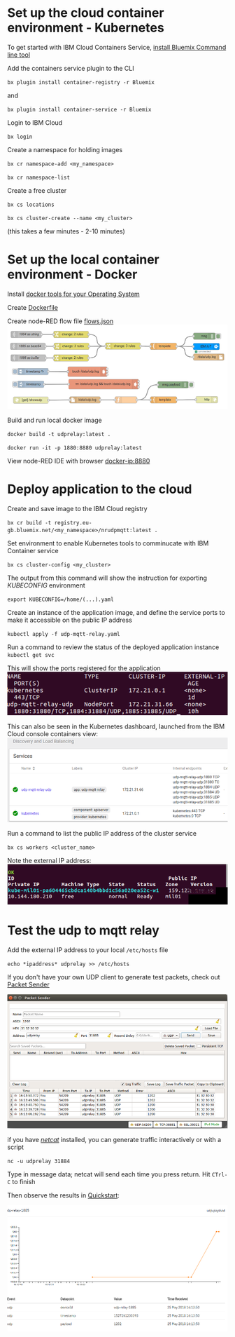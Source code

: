 # Set up the cloud container environment - Kubernetes
To get started with IBM Cloud Containers Service, [install Bluemix Command line tool](https://console.bluemix.net/docs/cli/reference/bluemix_cli/get_started.html#getting-started)

Add the containers service plugin to the CLI

`bx plugin install container-registry -r Bluemix`

and

`bx plugin install container-service -r Bluemix`

Login to IBM Cloud

`bx login`

Create a namespace for holding images

`bx cr namespace-add <my_namespace>`

`bx cr namespace-list`

Create a free cluster

`bx cs locations`

`bx cs cluster-create --name <my_cluster>`

(this takes a few minutes - 2-10 minutes)

# Set up the local container environment - Docker
Install [docker tools for your Operating System](https://www.docker.com/community-edition#/download)

Create [Dockerfile](Dockerfile)

Create node-RED flow file [flows.json](/flows.json)
![](img/node-red-relay-flow.png)

Build and run local docker image

`docker build -t udprelay:latest .`

`docker run -it -p 1880:8880 udprelay:latest`

View node-RED IDE with browser [docker-ip:8880](http://172.17.0.2:8880)

# Deploy application to the cloud

Create and save image to the IBM Cloud registry

`bx cr build -t registry.eu-gb.bluemix.net/<my_namespace>/nrudpmqtt:latest .`

Set environment to enable Kubernetes tools to comminucate with IBM Container service

`bx cs cluster-config <my_cluster>`

The output from this command will show the instruction for exporting *KUBECONFIG* environment

`export KUBECONFIG=/home/(...).yaml`

Create an instance of the application image, and define the service ports to make it accessible on the public IP address

`kubectl apply -f udp-mqtt-relay.yaml`

Run a command to review the status of the deployed application instance
`kubectl get svc`

This will show the ports registered for the application
![](img/kub-get-svc.png)

This can also be seen in the Kubernetes dashboard, launched from the IBM Cloud console containers view:
![](img/kub-dash-services.png)

Run a command to list the public IP address of the cluster service

`bx cs workers <cluster_name>`

Note the external IP address:
![](img/kub-workers-ipaddress.png)

# Test the udp to mqtt relay

Add the external IP address to your local `/etc/hosts` file

`echo *ipaddress* udprelay >> /etc/hosts`

If you don't have your own UDP client to generate test packets, check out [Packet Sender](https://packetsender.com/download)

![](img/udp-test-packet-sender.png)

if you have [*netcat*](https://www.sans.org/security-resources/sec560/netcat_cheat_sheet_v1.pdf) installed, you can generate traffic interactively or with a script

`nc -u udprelay 31884`

Type in message data; netcat will send each time you press return. Hit `CTrl-C` to finish

Then observe the results in [Quickstart](https://quickstart.internetofthings.ibmcloud.com/#/device/udp-relay-1885/sensor):

![](img/udp-relay-quickstart.png)
